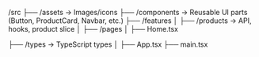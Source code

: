 /src
├── /assets               → Images/icons
├── /components           → Reusable UI parts (Button, ProductCard, Navbar, etc.)
├── /features
│   ├── /products         → API, hooks, product slice
│
├── /pages
│   ├── Home.tsx

├── /types                → TypeScript types
│
├── App.tsx
├── main.tsx
